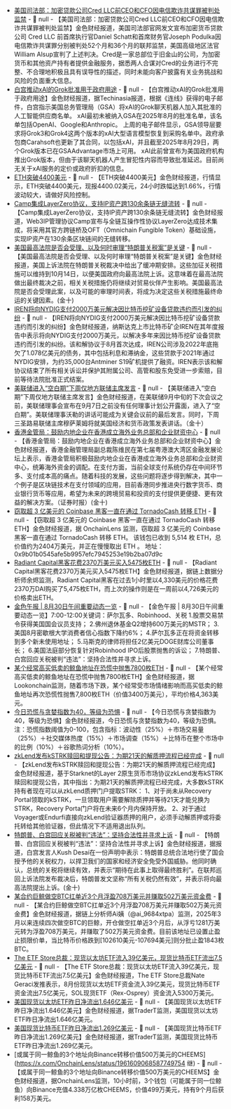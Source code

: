- [美国司法部：加密贷款公司Cred LLC前CEO和CFO因电信欺诈共谋罪被判处监禁](https://www.justice.gov/usao-ndca/pr/former-ceo-and-cfo-cryptocurrency-lender-cred-llc-sentenced-multiple-years-prison-wire) - 📰 null - 【美国司法部：加密贷款公司Cred LLC前CEO和CFO因电信欺诈共谋罪被判处监禁】金色财经报道，美国司法部官网发文宣布加密货币贷款公司 Cred LLC 前首席执行官Daniel Schatt和首席财务官Joseph Podulka因电信欺诈共谋罪分别被判处52个月和36个月的联邦监禁，美国高级地区法官William Alsup宣判了上述判决。Cred是一家总部位于旧金山的公司，为加密货币和其他资产持有者提供金融服务，据悉两人合谋对Cred的业务进行不完整、不合理地积极且具有误导性的描述，同时未能向客户披露有关业务挑战和风险的负面重大信息。
- [白宫推动xAI的Grok批准用于政府用途](https://www.techinasia.com/news/white-house-reportedly-pushed-xais-grok-approval-govt) - 📰 null - 【白宫推动xAI的Grok批准用于政府用途】金色财经报道，据Techinasia报道，根据《连线》获得的电子邮件，白宫指示美国总务管理局（GSA）将xAI的Grok聊天机器人加入其批准的人工智能供应商名单。 
xAI最初未被纳入GSA在2025年8月的批准名单，该名单包括OpenAI、Google和Anthropic。 
上周的电子邮件显示，GSA领导层要求将Grok3和Grok4这两个版本的xAI大型语言模型恢复到采购名单中。政府承包商Carahsoft也更新了其合同，以包括xAI，并且截至2025年8月29日，两个Grok版本已在GSAAdvantage市场上可用。 
xAI此前曾宣布为美国政府机构推出Grok版本，但由于该聊天机器人产生冒犯性内容而导致批准延迟。目前尚无关于xAI服务的定价或政府折扣的信息。
- [ETH突破4400美元]() - 📰 null - 【ETH突破4400美元】金色财经报道，行情显示，ETH突破4400美元，现报4400.02美元，24小时跌幅达到1.66%，行情波动较大，请做好风险控制。
- [Camp集成LayerZero协议，支持IP资产跨130余条链无缝流转](https://x.com/campnetworkxyz/status/1961469599376875669) - 📰 null - 【Camp集成LayerZero协议，支持IP资产跨130余条链无缝流转】金色财经报道，Web3IP管理协议Camp宣布与全链互操作性协议LayerZero达成技术集成，将采用其官方跨链桥及OFT（Omnichain Fungible Token）基础设施，实现IP资产在130余条区块链间的无缝转移。
- [美国最高法院是否会受理、以及何时审理“特朗普关税案”是关键]() - 📰 null - 【美国最高法院是否会受理、以及何时审理“特朗普关税案”是关键】金色财经报道，美国上诉法院在特朗普关税裁决中给出了缓冲期安排。这些加征关税措施可以维持到10月14日，以便美国政府向最高法院上诉。这意味着在最高法院做出最终裁决之前，相关关税措施仍将继续对贸易伙伴产生影响。美国最高法院是否会受理此案，以及可能的审理时间表，将成为决定这些关税措施最终命运的关键因素。(金十)
- [IREN将向NYDIG支付2000万美元解决因比特币挖矿设备贷款违约而引发的纠纷](https://theminermag.com/news/2025-08-29/iren-nydig-gpu) - 📰 null - 【IREN将向NYDIG支付2000万美元解决因比特币挖矿设备贷款违约而引发的纠纷】金色财经报道，纳斯达克上市比特币矿企IREN在其年度报告中表示将向NYDIG支付2000万美元，以解决多年来因比特币挖矿设备贷款违约而引发的纠纷。该和解协议于8月首次达成，IREN公司涉及2022年底拖欠了1.078亿美元的债务，其中包括利息和滞纳金，这些贷款于2021年通过NYDIG安排，为约35,000台Antminer S19矿机提供了融资。IREN表示该和解协议结束了所有相关诉讼并保护其附属公司、高管和股东免受进一步索赔，目前等待法院批准正式结案。
- [美联储进入“空白期”下周仅地方联储主席发言]() - 📰 null - 【美联储进入“空白期”下周仅地方联储主席发言】金色财经报道，在美联储9月中旬的下次会议之前，美联储理事会宣布在9月7日之前没有任何理事计划公开露面，进入了“空白期”。美联储理事沃勒的讲话可能成为关键会议前的最后发言。同时，下周三圣路易联储主席穆萨莱姆将就美国经济和货币政策发表讲话。（金十）
- [香港金管局：鼓励内地企业在香港成立海外业务总部和企业财资中心]() - 📰 null - 【香港金管局：鼓励内地企业在香港成立海外业务总部和企业财资中心】金色财经报道，香港金融管理局副总裁陈维民在第七届粤港澳大湾区金融发展论坛上表示，香港金管局积极鼓励内地企业在香港成立海外业务总部和企业财资中心，统筹海外资金的调配。在支付方面，当前全球支付系统仍存在中间环节多、支付成本高的痛点。随着科技的发展，这些问题将逐步得到解决，其中一个例子是区块链技术在支付领域的应用，目前香港同步推进央行数字货币、商业银行货币等应用，希望为未来的跨境贸易和投资的支付提供更便捷、更有效益的解决方案。（证券时报）(金十)
- [窃取超 3 亿美元的 Coinbase 黑客一直在通过 TornadoCash 转移 ETH](https://x.com/OnchainLens/status/1961648220146470944) - 📰 null - 【窃取超 3 亿美元的 Coinbase 黑客一直在通过 TornadoCash 转移 ETH】金色财经报道，据 OnchainLens 监测，窃取超 3 亿美元的 Coinbase 黑客一直在通过 TornadoCash 转移 ETH。 
该钱包已收到 5,514 枚 ETH，总价值约为2404万美元，并正在慢慢取出 ETH 。 
地址：0x9b01b0545afe5b9957efc7945253e19b2ba07d9c
- [Radiant Capital黑客花费2370万美元买入5475枚ETH](https://x.com/EmberCN/status/1961640940105601426) - 📰 null - 【Radiant Capital黑客花费2370万美元买入5475枚ETH】金色财经报道，据链上数据分析师余烬监测，Radiant Capital黑客在过去1小时里以4,330美元的价格花费2370万DAI购买了5,475枚ETH，而上次的操作则是在一周前以4,726美元的价格卖出ETH。
- [金色午报 | 8月30日午间重要动态一览]() - 📰 null - 【金色午报 | 8月30日午间重要动态一览】7:00-12:00关键词：萨尔瓦多、Robinhood、关税 
1.股票交易禁令获得美国国会议员支持； 
2.佛州退休基金Q2增持600万美元的MSTR； 
3.美国8月密歇根大学消费者信心指数下降约6%； 
4.萨尔瓦多正在将资金转移到多个新未使用地址； 
5.马斯克的律师将担任2亿美元DOGE财库公司董事长； 
6.美国法庭部分恢复针对Robinhood IPO后股票抛售的诉讼； 
7.特朗普、白宫回应关税被判“违法”：坚持合法性并寻求上诉。
- [某个经常高买低卖的鲸鱼地址在恐慌中抛售7800枚ETH](https://x.com/lookonchain/status/1961618001058521375) - 📰 null - 【某个经常高买低卖的鲸鱼地址在恐慌中抛售7800枚ETH】金色财经报道，据Lookonchain监测，随着市场下跌，某个经常受市场情绪影响而高买低卖的鲸鱼地址再次恐慌性抛售7,800枚ETH（价值3400万美元），平均价格4,363美元。
- [今日恐慌与贪婪指数为40，等级为恐惧]() - 📰 null - 【今日恐慌与贪婪指数为40，等级为恐惧】金色财经报道，今日恐慌与贪婪指数为40，等级为恐惧。 
注：恐慌指数阈值为0-100，包含指标：波动性（25%）＋市场交易量（25%）＋社交媒体热度（15%）＋市场调查（15%）＋比特币在整个市场中的比例（10%）＋谷歌热词分析（10%）。
- [zkLend发布kSTRK赎回和提现公告：为期21天的解质押流程已经完成](https://x.com/zkLend/status/1961630270207267306) - 📰 null - 【zkLend发布kSTRK赎回和提现公告：为期21天的解质押流程已经完成】金色财经报道，基于Starknet的Layer 2原生货币市场协议zkLend发布kSTRK赎回和提现公告，其中指出：为期21天的解质押流程已经完成，大多数kSTRK持有者现在可以从zkLend质押门户提取STRK： 
1、对于尚未从Recovery Portal领取的kSTRK，一旦领取用户需要解除质押并等待21天才能兑换为STRK，Recovery Porta门户将在未来6个月内保持开放。 
2、对于通过Voyager或Endurfi直接向zkLend验证器质押的用户，必须手动解质押或将委托转给其他验证器，但此情况下不适用退出队列。
- [特朗普、白宫回应关税被判“违法”：坚持合法性并寻求上诉]() - 📰 null - 【特朗普、白宫回应关税被判“违法”：坚持合法性并寻求上诉】金色财经报道，据报道，白宫发言人Kush Desai在一份声明中表示：特朗普总统合法地行使了国会授予他的关税权力，以捍卫我们的国家和经济安全免受外国威胁。他同时确认，总统的关税将继续有效，并表示“期待在此事上取得最终胜利”。在联邦巡回上诉法院发布裁决后，特朗普发文坚称“所有关税仍然有效”，并表示将向最高法院提出上诉。(金十)
- [某合约巨鲸做空BTC扛单近3个月浮盈708万美元并赚取502万美元资金费](https://x.com/ai_9684xtpa/status/1961620606732194037) - 📰 null - 【某合约巨鲸做空BTC扛单近3个月浮盈708万美元并赚取502万美元资金费】金色财经报道，据链上分析师Ai姨（@ai_9684xtpa）监测，2025年3月以来连续四次做空BTC的巨鲸，开仓做空扛单近3个月后，从浮亏1281万美元转为浮盈708万美元，并赚取了502万美元资金费。目前该地址已设置止盈止损限价单，当比特币价格跌到[102610美元-107694美元]则分批止盈1843枚BTC。
- [The ETF Store总裁：现货以太坊ETF流入39亿美元，现货比特币ETF流出7.5亿美元](https://x.com/NateGeraci/status/1961615164110684418) - 📰 null - 【The ETF Store总裁：现货以太坊ETF流入39亿美元，现货比特币ETF流出7.5亿美元】金色财经报道，The ETF Store总裁Nate Geraci发推表示，8月份现货以太坊ETF资金流入39亿美元，现货比特币ETF资金流出7.5亿美元，SOL现货ETF（Rex-Osprey）资金流入5300万美元。
- [美国现货以太坊ETF昨日净流出1.646亿美元](https://x.com/thepfund/status/1961611613808857384) - 📰 null - 【美国现货以太坊ETF昨日净流出1.646亿美元】金色财经报道，据TraderT监测，美国现货以太坊ETF昨日净流出1.646亿美元。
- [美国现货比特币ETF昨日净流出1.269亿美元]() - 📰 null - 【美国现货比特币ETF昨日净流出1.269亿美元】金色财经报道，据TraderT监测，美国现货比特币ETF昨日净流出1.269亿美元。
- [或属于同一鲸鱼的3个地址向Binance转移价值500万美元的CHEEMS](https://x.com/OnchainLens/status/1961609068587749754 继) - 📰 null - 【或属于同一鲸鱼的3个地址向Binance转移价值500万美元的CHEEMS】金色财经报道，据OnchainLens监测，10小时前，3个钱包（可能属于同一位鲸鱼）向Binance充值4.338万亿枚CHEEMS，价值499万美元，持有9个月后获利158万美元。
